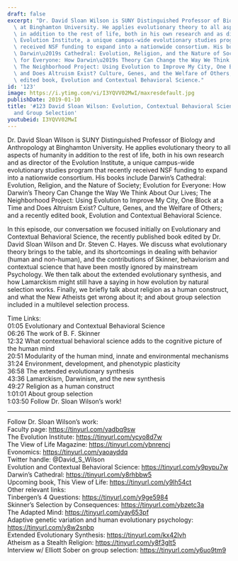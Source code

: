 ```yaml
---
draft: false
excerpt: "Dr. David Sloan Wilson is SUNY Distinguished Professor of Biology and Anthropology\
  \ at Binghamton University. He applies evolutionary theory to all aspects of humanity\
  \ in addition to the rest of life, both in his own research and as director of the\
  \ Evolution Institute, a unique campus-wide evolutionary studies program that recently\
  \ received NSF funding to expand into a nationwide consortium. His books include\
  \ Darwin\u2019s Cathedral: Evolution, Religion, and the Nature of Society; Evolution\
  \ for Everyone: How Darwin\u2019s Theory Can Change the Way We Think About Our Lives;\
  \ The Neighborhood Project: Using Evolution to Improve My City, One Block at a Time\
  \ and Does Altruism Exist? Culture, Genes, and the Welfare of Others; and a recently\
  \ edited book, Evolution and Contextual Behavioral Science."
id: '123'
image: https://i.ytimg.com/vi/I3YQVV02MwI/maxresdefault.jpg
publishDate: 2019-01-10
title: '#123 David Sloan Wilson: Evolution, Contextual Behavioral Science, Religion,
  and Group Selection'
youtubeid: I3YQVV02MwI
---
```

<div class="timelinks">

Dr. David Sloan Wilson is SUNY Distinguished Professor of Biology and Anthropology at Binghamton University. He applies evolutionary theory to all aspects of humanity in addition to the rest of life, both in his own research and as director of the Evolution Institute, a unique campus-wide evolutionary studies program that recently received NSF funding to expand into a nationwide consortium. His books include Darwin’s Cathedral: Evolution, Religion, and the Nature of Society; Evolution for Everyone: How Darwin’s Theory Can Change the Way We Think About Our Lives; The Neighborhood Project: Using Evolution to Improve My City, One Block at a Time and Does Altruism Exist? Culture, Genes, and the Welfare of Others; and a recently edited book, Evolution and Contextual Behavioral Science.

In this episode, our conversation we focused initially on Evolutionary and Contextual Behavioral Science, the recently published book edited by Dr. David Sloan Wilson and Dr. Steven C. Hayes. We discuss what evolutionary theory brings to the table, and its shortcomings in dealing with behavior (human and non-human), and the contributions of Skinner, behaviorism and contextual science that have been mostly ignored by mainstream Psychology. We then talk about the extended evolutionary synthesis, and how Lamarckism might still have a saying in how evolution by natural selection works. Finally, we briefly talk about religion as a human construct, and what the New Atheists get wrong about it; and about group selection included in a multilevel selection process.

Time Links:  
<time>01:05</time> Evolutionary and Contextual Behavioral Science  
<time>06:26</time> The work of B. F. Skinner                            
<time>12:32</time> What contextual behavioral science adds to the cognitive picture of the human mind              
<time>20:51</time> Modularity of the human mind, innate and environmental mechanisms            
<time>31:24</time> Environment, development, and phenotypic plasticity     
<time>36:58</time> The extended evolutionary synthesis        
<time>43:36</time> Lamarckism, Darwinism, and the new synthesis         
<time>49:27</time> Religion as a human construct      
<time>1:01:01</time> About group selection  
<time>1:03:50</time> Follow Dr. Sloan Wilson’s work!

---

Follow Dr. Sloan Wilson’s work:  
Faculty page: https://tinyurl.com/yadbq9sw  
The Evolution Institute: https://tinyurl.com/ycyo8d7w  
The View of Life Magazine: https://tinyurl.com/ybnrencj  
Evonomics: https://tinyurl.com/yaoayddq  
Twitter handle: @David_S_Wilson  
Evolution and Contextual Behavioral Science: https://tinyurl.com/y9pypu7w  
Darwin’s Cathedral: https://tinyurl.com/y8rhbbw5  
Upcoming book, This View of Life: https://tinyurl.com/y9lh54ct  
Other relevant links:  
Tinbergen’s 4 Questions: https://tinyurl.com/y9ge5984  
Skinner’s Selection by Consequences: https://tinyurl.com/ybzetc3a  
The Adapted Mind: https://tinyurl.com/yay653pf  
Adaptive genetic variation and human evolutionary psychology: https://tinyurl.com/y8w2snbp  
Extended Evolutionary Synthesis: https://tinyurl.com/kx42lvh  
Atheism as a Stealth Religion: https://tinyurl.com/y8f3glt5  
Interview w/ Elliott Sober on group selection: https://tinyurl.com/y6uo9tm9
</div>

